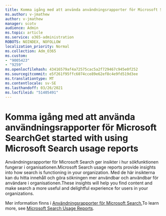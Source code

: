 ```yaml
---
title: Komma igång med att använda användningsrapporter för Microsoft Search
ms.author: v-jmathew
author: v-jmathew
manager: scotv
audience: Admin
ms.topic: article
ms.service: o365-administration
ROBOTS: NOINDEX, NOFOLLOW
localization_priority: Normal
ms.collection: Adm_O365
ms.custom:
- "9005423"
- "9259"
ms.openlocfilehash: 43416579af4a72575cac5a2f729467c945e0f252
ms.sourcegitcommit: e5f261f95ffc6074cce89e62ef8c4e9fd519d3ee
ms.translationtype: MT
ms.contentlocale: sv-SE
ms.lasthandoff: 03/26/2021
ms.locfileid: "51405491"
---
```

# <a name="get-started-with-using-microsoft-search-usage-reports"></a><span data-ttu-id="f087d-102">Komma igång med att använda användningsrapporter för Microsoft Search</span><span class="sxs-lookup"><span data-stu-id="f087d-102">Get started with using Microsoft Search usage reports</span></span>

<span data-ttu-id="f087d-103">Användningsrapporter för Microsoft Search ger insikter i hur sökfunktionen fungerar i organisationen.</span><span class="sxs-lookup"><span data-stu-id="f087d-103">Microsoft Search usage reports provide insights into how search is functioning in your organization.</span></span> <span data-ttu-id="f087d-104">Med de här insikterna kan du hitta innehåll och göra sökningen mer användbar och användbar för användare i organisationen.</span><span class="sxs-lookup"><span data-stu-id="f087d-104">These insights will help you find content and make search a more useful and delightful experience for users in your organizations.</span></span>

<span data-ttu-id="f087d-105">Mer information finns i [Användningsrapporter för Microsoft Search.](https://go.microsoft.com/fwlink/?linkid=2152048)</span><span class="sxs-lookup"><span data-stu-id="f087d-105">To learn more, see [Microsoft Search Usage Reports](https://go.microsoft.com/fwlink/?linkid=2152048).</span></span>
